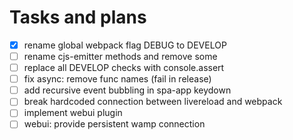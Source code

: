 Tasks and plans
===============

- [x] rename global webpack flag DEBUG to DEVELOP
- [ ] rename cjs-emitter methods and remove some
- [ ] replace all DEVELOP checks with console.assert
- [ ] fix async: remove func names (fail in release)
- [ ] add recursive event bubbling in spa-app keydown
- [ ] break hardcoded connection between livereload and webpack
- [ ] implement webui plugin
- [ ] webui: provide persistent wamp connection
